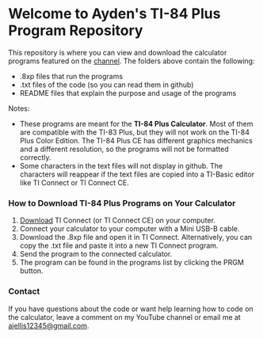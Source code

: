# Welcome to Ayden's TI-84 Plus Program Repository

This repository is where you can view and download the calculator programs featured on the [channel](https://www.youtube.com/@AydensWorkshop). The folders above contain the following:

*   .8xp files that run the programs
*   .txt files of the code (so you can read them in github)
*   README files that explain the purpose and usage of the programs

Notes:

*   These programs are meant for the **TI-84 Plus Calculator**. Most of them are compatible with the TI-83 Plus, but they will not work on the TI-84 Plus Color Edition. The TI-84 Plus CE has different graphics mechanics and a different resolution, so the programs will not be formatted correctly.
*   Some characters in the text files will not display in github. The characters will reappear if the text files are copied into a TI-Basic editor like TI Connect or TI Connect CE.

### How to Download TI-84 Plus Programs on Your Calculator

1. [Download](https://education.ti.com/en/products/computer-software/ti-connect-sw) TI Connect (or TI Connect CE) on your computer.
2. Connect your calculator to your computer with a Mini USB-B cable.
3. Download the .8xp file and open it in TI Connect. Alternatively, you can copy the .txt file and paste it into a new TI Connect program.
4. Send the program to the connected calculator.
5. The program can be found in the programs list by clicking the PRGM button.

### Contact

If you have questions about the code or want help learning how to code on the calculator, leave a comment on my YouTube channel or email me at ajellis12345@gmail.com.
